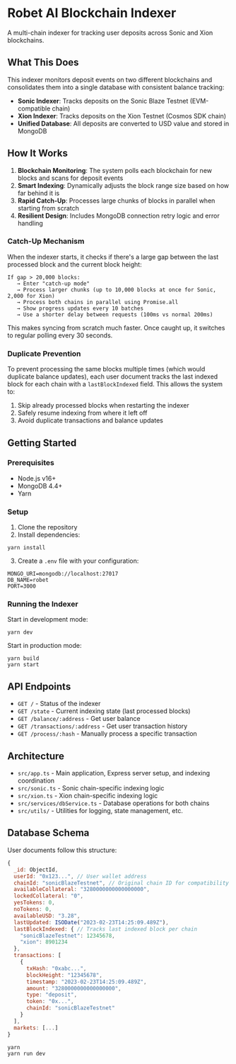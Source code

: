 # Robet AI Blockchain Indexer

A multi-chain indexer for tracking user deposits across Sonic and Xion blockchains.

## What This Does

This indexer monitors deposit events on two different blockchains and consolidates them into a single database with consistent balance tracking:

- **Sonic Indexer**: Tracks deposits on the Sonic Blaze Testnet (EVM-compatible chain)
- **Xion Indexer**: Tracks deposits on the Xion Testnet (Cosmos SDK chain)
- **Unified Database**: All deposits are converted to USD value and stored in MongoDB

## How It Works

1. **Blockchain Monitoring**: The system polls each blockchain for new blocks and scans for deposit events
2. **Smart Indexing**: Dynamically adjusts the block range size based on how far behind it is
3. **Rapid Catch-Up**: Processes large chunks of blocks in parallel when starting from scratch
4. **Resilient Design**: Includes MongoDB connection retry logic and error handling

### Catch-Up Mechanism

When the indexer starts, it checks if there's a large gap between the last processed block and the current block height:

```
If gap > 20,000 blocks:
   → Enter "catch-up mode"
   → Process larger chunks (up to 10,000 blocks at once for Sonic, 2,000 for Xion)
   → Process both chains in parallel using Promise.all
   → Show progress updates every 10 batches
   → Use a shorter delay between requests (100ms vs normal 200ms)
```

This makes syncing from scratch much faster. Once caught up, it switches to regular polling every 30 seconds.

### Duplicate Prevention

To prevent processing the same blocks multiple times (which would duplicate balance updates), each user document tracks the last indexed block for each chain with a `lastBlockIndexed` field. This allows the system to:

1. Skip already processed blocks when restarting the indexer
2. Safely resume indexing from where it left off
3. Avoid duplicate transactions and balance updates

## Getting Started

### Prerequisites

- Node.js v16+
- MongoDB 4.4+
- Yarn

### Setup

1. Clone the repository
2. Install dependencies:

```
yarn install
```

3. Create a `.env` file with your configuration:

```
MONGO_URI=mongodb://localhost:27017
DB_NAME=robet
PORT=3000
```

### Running the Indexer

Start in development mode:

```
yarn dev
```

Start in production mode:

```
yarn build
yarn start
```

## API Endpoints

- `GET /` - Status of the indexer
- `GET /state` - Current indexing state (last processed blocks)
- `GET /balance/:address` - Get user balance
- `GET /transactions/:address` - Get user transaction history
- `GET /process/:hash` - Manually process a specific transaction

## Architecture

- `src/app.ts` - Main application, Express server setup, and indexing coordination
- `src/sonic.ts` - Sonic chain-specific indexing logic
- `src/xion.ts` - Xion chain-specific indexing logic
- `src/services/dbService.ts` - Database operations for both chains
- `src/utils/` - Utilities for logging, state management, etc.

## Database Schema

User documents follow this structure:

```js
{
  _id: ObjectId,
  userId: "0x123...", // User wallet address
  chainId: "sonicBlazeTestnet", // Original chain ID for compatibility
  availableCollateral: "3280000000000000000",
  lockedCollateral: "0",
  yesTokens: 0,
  noTokens: 0,
  availableUSD: "3.28",
  lastUpdated: ISODate("2023-02-23T14:25:09.489Z"),
  lastBlockIndexed: { // Tracks last indexed block per chain
    "sonicBlazeTestnet": 12345678,
    "xion": 8901234
  },
  transactions: [
    {
      txHash: "0xabc...",
      blockHeight: "12345678",
      timestamp: "2023-02-23T14:25:09.489Z",
      amount: "3280000000000000000",
      type: "deposit",
      token: "0x...",
      chainId: "sonicBlazeTestnet"
    }
  ],
  markets: [...]
}
```

```bash
yarn
yarn run dev
```
